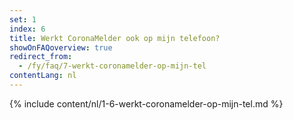 ```yaml
---
set: 1
index: 6
title: Werkt CoronaMelder ook op mijn telefoon?
showOnFAQoverview: true
redirect_from: 
  - /fy/faq/7-werkt-coronamelder-op-mijn-tel
contentLang: nl
---
```

{% include content/nl/1-6-werkt-coronamelder-op-mijn-tel.md %}
